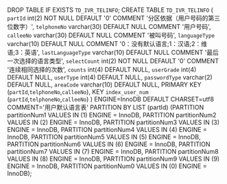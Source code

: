 DROP TABLE IF EXISTS `TD_IVR_TELINFO`;
CREATE TABLE `TD_IVR_TELINFO` (
  `partId` int(2) NOT NULL DEFAULT '0' COMMENT '分区依据（用户号码的第三位数字）',
  `telphoneNo` varchar(30) DEFAULT NULL COMMENT '用户号码',
  `calleeNo` varchar(30) DEFAULT NULL COMMENT '被叫号码',
  `languageType` varchar(10) DEFAULT NULL COMMENT '0：没有默认语言;1：汉语;2：维语;3：英语',
  `lastLanguageType` varchar(10) DEFAULT NULL COMMENT '最后一次选择的语言类型',
  `selectCount` int(2) NOT NULL DEFAULT '0' COMMENT '连续相同选择的次数',
  `counts` int(4) DEFAULT NULL,
  `userGrade` int(4) DEFAULT NULL,
  `userType` int(4) DEFAULT NULL,
  `passwordType` varchar(2) DEFAULT NULL,
  `areaCode` varchar(10) DEFAULT NULL,
  PRIMARY KEY (`partId`,`telphoneNo`,`calleeNo`),
  KEY `index_user_num` (`partId`,`telphoneNo`,`calleeNo`)
) ENGINE=InnoDB DEFAULT CHARSET=utf8 COMMENT='用户默认语言表'
PARTITION BY LIST (partId)
(PARTITION partitionNum1 VALUES IN (1) ENGINE = InnoDB,
 PARTITION partitionNum2 VALUES IN (2) ENGINE = InnoDB,
 PARTITION partitionNum3 VALUES IN (3) ENGINE = InnoDB,
 PARTITION partitionNum4 VALUES IN (4) ENGINE = InnoDB,
 PARTITION partitionNum5 VALUES IN (5) ENGINE = InnoDB,
 PARTITION partitionNum6 VALUES IN (6) ENGINE = InnoDB,
 PARTITION partitionNum7 VALUES IN (7) ENGINE = InnoDB,
 PARTITION partitionNum8 VALUES IN (8) ENGINE = InnoDB,
 PARTITION partitionNum9 VALUES IN (9) ENGINE = InnoDB,
 PARTITION partitionNum0 VALUES IN (0) ENGINE = InnoDB);
